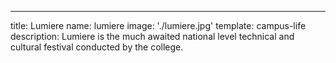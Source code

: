 ---
title: Lumiere
name: lumiere
image: './lumiere.jpg'
template: campus-life
description: Lumiere is the much awaited national level technical and cultural festival conducted by the college.
